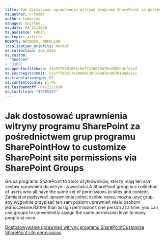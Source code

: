 ```yaml
---
title: Jak dostosować uprawnienia witryny programu SharePoint za pośrednictwem grup programu SharePoint
ms.author: v-todmc
author: todmccoy
manager: mnirkhe
ms.date: 04/21/2020
ms.audience: Admin
ms.topic: article
ROBOTS: NOINDEX, NOFOLLOW
localization_priority: Normal
ms.collection: Adm_O365
ms.custom:
- "9000165"
- "3165"
ms.openlocfilehash: 41a9279781601c8e7747d079a70e4905cdcfdcc2
ms.sourcegitcommit: 55eff703a17e500681d8fa6a87eb067019ade3cc
ms.translationtype: MT
ms.contentlocale: pl-PL
ms.lasthandoff: 04/22/2020
ms.locfileid: "43705167"
---
```

# <a name="how-to-customize-sharepoint-site-permissions-via-sharepoint-groups"></a><span data-ttu-id="c2e2d-102">Jak dostosować uprawnienia witryny programu SharePoint za pośrednictwem grup programu SharePoint</span><span class="sxs-lookup"><span data-stu-id="c2e2d-102">How to customize SharePoint site permissions via SharePoint Groups</span></span> 

<span data-ttu-id="c2e2d-103">Grupa programu SharePoint to zbiór użytkowników, którzy mają ten sam zestaw uprawnień do witryn i zawartości.</span><span class="sxs-lookup"><span data-stu-id="c2e2d-103">A SharePoint group is a collection of users who all have the same set of permissions to sites and content.</span></span> <span data-ttu-id="c2e2d-104">Zamiast przypisywać uprawnienia jednej osobie naraz, można użyć grup, aby wygodnie przypisać ten sam poziom uprawnień wielu osobom jednocześnie.</span><span class="sxs-lookup"><span data-stu-id="c2e2d-104">Rather than assign permissions one person at a time, you can use groups to conveniently assign the same permission level to many people at once.</span></span>

[<span data-ttu-id="c2e2d-105">Dostosowywanie uprawnień witryny programu SharePoint</span><span class="sxs-lookup"><span data-stu-id="c2e2d-105">Customize SharePoint site permissions</span></span>](https://docs.microsoft.com/sharepoint/customize-sharepoint-site-permissions)